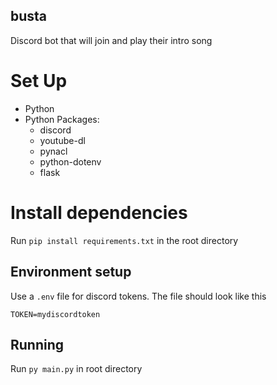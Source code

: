 ## busta
Discord bot that will join and play their intro song

# Set Up
* Python
* Python Packages:
  * discord
  * youtube-dl
  * pynacl
  * python-dotenv
  * flask

# Install dependencies 
Run `pip install requirements.txt` in the root directory

## Environment setup
Use a `.env` file for discord tokens. The file should look like this

    TOKEN=mydiscordtoken
   

## Running
Run `py main.py` in root directory

